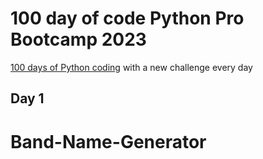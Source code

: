 # 100 day of code Python Pro Bootcamp 2023

[100 days of Python coding](https://www.udemy.com/course/100-days-of-code/) with a new challenge every day

## Day 1 
# Band-Name-Generator


